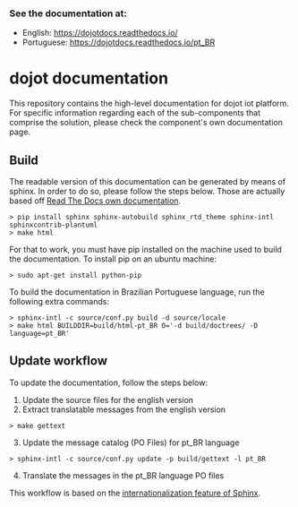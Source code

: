 ### See the documentation at:

- English: https://dojotdocs.readthedocs.io/
- Portuguese: https://dojotdocs.readthedocs.io/pt_BR

# dojot documentation

This repository contains the high-level documentation for dojot iot platform.
For specific information regarding each of the sub-components that comprise the solution,
please check the component's own documentation page.

## Build

The readable version of this documentation can be generated by means of sphinx. In order to
do so, please follow the steps below. Those are actually based off
[Read The Docs own documentation](https://docs.readthedocs.io/en/latest/getting_started.html).

```shell
> pip install sphinx sphinx-autobuild sphinx_rtd_theme sphinx-intl sphinxcontrib-plantuml
> make html

```

For that to work, you must have pip installed on the machine used to build the documentation.
To install pip on an ubuntu machine:

```shell
> sudo apt-get install python-pip
```

To build the documentation in Brazilian Portuguese language, run the following extra commands:

```shell
> sphinx-intl -c source/conf.py build -d source/locale
> make html BUILDDIR=build/html-pt_BR O='-d build/doctrees/ -D language=pt_BR'
```

## Update workflow

To update the documentation, follow the steps below:

1. Update the source files for the english version
2. Extract translatable messages from the english version

```shell
> make gettext
```

3. Update the message catalog (PO Files) for pt_BR language

```shell
> sphinx-intl -c source/conf.py update -p build/gettext -l pt_BR
```

4. Translate the messages in the pt_BR language PO files 

This workflow is based on the [internationalization feature of Sphinx](http://www.sphinx-doc.org/en/stable/intl.html).
